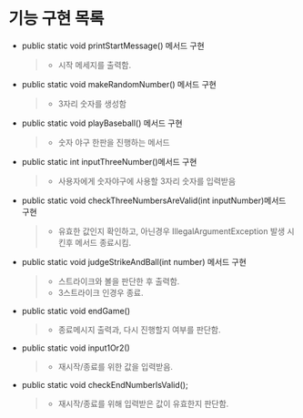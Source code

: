 # 기능 구현 목록

- public static void printStartMessage() 메서드 구현
  > - 시작 메세지를 출력함.
- public static void makeRandomNumber() 메서드 구현
  > - 3자리 숫자를 생성함
- public static void playBaseball() 메서드 구현
  > - 숫자 야구 한판을 진행하는 메서드
- public static int inputThreeNumber()메서드 구현
    > - 사용자에게 숫자야구에 사용할 3자리 숫자를 입력받음
- public static void checkThreeNumbersAreValid(int inputNumber)메서드 구현
    > - 유효한 값인지 확인하고, 아닌경우 IllegalArgumentException 발생 시킨후 메서드 종료시킴.
- public static void judgeStrikeAndBall(int number) 메서드 구현
  > - 스트라이크와 볼을 판단한 후 출력함. 
  > - 3스트라이크 인경우 종료.
- public static void endGame()
    > - 종료메시지 출력과, 다시 진행할지 여부를 판단함.
- public static void input1Or2()
    > - 재시작/종료를 위한 값을 입력받음.
- public static void checkEndNumberIsValid();
    > - 재시작/종료를 위해 입력받은 값이 유효한지 판단함.